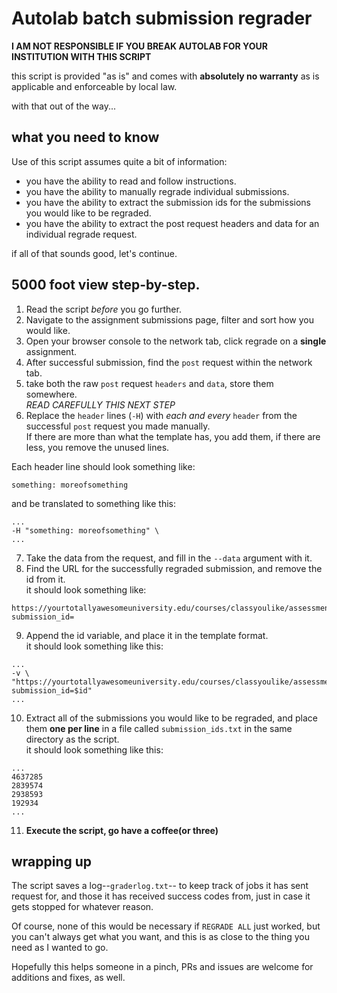 # Autolab batch submission regrader

**I AM NOT RESPONSIBLE IF YOU BREAK AUTOLAB FOR YOUR INSTITUTION WITH THIS SCRIPT**

this script is provided "as is" and comes with **absolutely no warranty** as is applicable and enforceable by local law.

with that out of the way...

## what you need to know

Use of this script assumes quite a bit of information:
* you have the ability to read and follow instructions.
* you have the ability to manually regrade individual submissions.
* you have the ability to extract the submission ids for the submissions you would like to be regraded.
* you have the ability to extract the post request headers and data for an individual regrade request.

if all of that sounds good, let's continue.

## 5000 foot view step-by-step.

1. Read the script *before* you go further.
2. Navigate to the assignment submissions page, filter and sort how you would like.
3. Open your browser console to the network tab, click regrade on a **single** assignment.
4. After successful submission, find the `post` request within the network tab.
5. take both the raw `post` request `headers` and `data`, store them somewhere.  
*READ CAREFULLY THIS NEXT STEP*
6. Replace the `header` lines (`-H`) with *each and every* `header` from the successful `post` request you made manually.  
If there are more than what the template has, you add them, if there are less, you remove the unused lines.

Each header line should look something like:
```
something: moreofsomething
```
and be translated to something like this:
```
...
-H "something: moreofsomething" \
...
```

7. Take the data from the request, and fill in the `--data` argument with it.
8. Find the URL for the successfully regraded submission, and remove the id from it.  
it should look something like:
```
https://yourtotallyawesomeuniversity.edu/courses/classyoulike/assessments/amazingassignment/regrade?submission_id=
```

9. Append the id variable, and place it in the template format.  
it should look something like this:
```
...
-v \
"https://yourtotallyawesomeuniversity.edu/courses/classyoulike/assessments/amazingassignment/regrade?submission_id=$id"
...
```
10. Extract all of the submissions you would like to be regraded, and place them **one per line** in a file called `submission_ids.txt` in the same directory as the script.  
it should look something like this:
```
...
4637285
2839574
2938593
192934
...
```

11. **Execute the script, go have a coffee(or three)**

## wrapping up

The script saves a log--`graderlog.txt`-- to keep track of jobs it has sent request for, and those it has received success codes from, just in case it gets stopped for whatever reason.

Of course, none of this would be necessary if `REGRADE ALL` just worked, but you can't always get what you want, and this is as close to the thing you need as I wanted to go.

Hopefully this helps someone in a pinch, PRs and issues are welcome for additions and fixes, as well.
